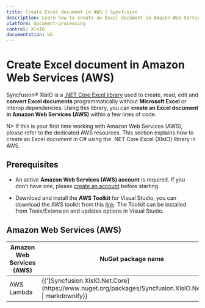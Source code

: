 ```yaml
---
title: Create Excel document in AWS | Syncfusion
description: Learn how to create an Excel document in Amazon Web Services (AWS) using Syncfusion .NET Excel (XlsIO) library in C#.
platform: document-processing
control: XlsIO
documentation: UG
---
```


# Create Excel document in Amazon Web Services (AWS)

Syncfusion&reg; XlsIO is a [.NET Core Excel library](https://www.syncfusion.com/document-processing/excel-framework/net-core/excel-library) used to create, read, edit and **convert Excel documents** programmatically without **Microsoft Excel** or interop dependencies. Using this library, you can **create an Excel document in Amazon Web Services (AWS)** within a few lines of code.

N> If this is your first time working with Amazon Web Services (AWS), please refer to the dedicated AWS resources. This section explains how to create an Excel document in C# using the .NET Core Excel (XlsIO) library in AWS. 

## Prerequisites 

* An active **Amazon Web Services (AWS) account** is required. If you don’t have one, please [create an account](https://aws.amazon.com/) before starting.

* Download and install the **AWS Toolkit** for Visual Studio, you can download the AWS toolkit from this [link](https://aws.amazon.com/visualstudio/). The Toolkit can be installed from Tools/Extension and updates options in Visual Studio.

## Amazon Web Services (AWS)

<table>
<thead>
<tr>
<th>
Amazon Web Services (AWS)<br/></th><th>
NuGet package name<br/></th></tr></thead>
<tr>
<td>
AWS Lambda 
<br/></td><td>
{{'[Syncfusion.XlsIO.Net.Core](https://www.nuget.org/packages/Syncfusion.XlsIO.Net.Core)' | markdownify}}<br/> 
</td></tr>
</table>
